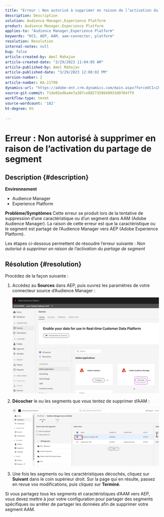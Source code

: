 ```yaml
---
title: "Erreur : Non autorisé à supprimer en raison de l’activation du partage de segment."
description: Description
solution: Audience Manager,Experience Platform
product: Audience Manager,Experience Platform
applies-to: "Audience Manager,Experience Platform"
keywords: "KCS, AEP, AAM, aam-connector, platform"
resolution: Resolution
internal-notes: null
bug: false
article-created-by: Amol Mahajan
article-created-date: "3/29/2023 11:04:05 AM"
article-published-by: Amol Mahajan
article-published-date: "3/29/2023 12:00:02 PM"
version-number: 2
article-number: KA-21790
dynamics-url: "https://adobe-ent.crm.dynamics.com/main.aspx?forceUCI=1&pagetype=entityrecord&etn=knowledgearticle&id=2959ba6a-21ce-ed11-b597-6045bd0065b6"
source-git-commit: 71de02ed6a4e7a387ce8827358649033d0704ff9
workflow-type: tm+mt
source-wordcount: '182'
ht-degree: 6%

---
```


# Erreur : Non autorisé à supprimer en raison de l’activation du partage de segment

## Description {#description}

<b>Environnement</b>
- Audience Manager
- Experience Platform



<b>Problème/Symptômes</b>
Cette erreur se produit lors de la tentative de suppression d’une caractéristique ou d’un segment dans AAM (Adobe Audience Manager). La raison de cette erreur est que la caractéristique ou le segment est partagé de l’Audience Manager vers AEP (Adobe Experience Platform).

Les étapes ci-dessous permettent de résoudre l’erreur suivante : *Non autorisé à supprimer en raison de l’activation du partage de segment*


## Résolution {#resolution}

Procédez de la façon suivante :<br>


1. Accédez au <b>Sources</b> dans AEP, puis ouvrez les paramètres de votre connecteur source d’Audience Manager :



   ![](assets/fc2c0636-a6cd-ed11-b597-6045bd006239.png)


2. <b>Décocher</b> le ou les segments que vous tentez de supprimer d’AAM :

   ![](assets/48be788f-a6cd-ed11-b597-6045bd006239.png)
3. Une fois les segments ou les caractéristiques décochés, cliquez sur <b>Suivant</b> dans le coin supérieur droit. Sur la page qui en résulte, passez en revue vos modifications, puis cliquez sur <b>Terminé</b>.




Si vous partagez tous les segments et caractéristiques d’AAM vers AEP, vous devez mettre à jour votre configuration pour partager des segments spécifiques ou arrêter de partager les données afin de supprimer votre segment AAM.


